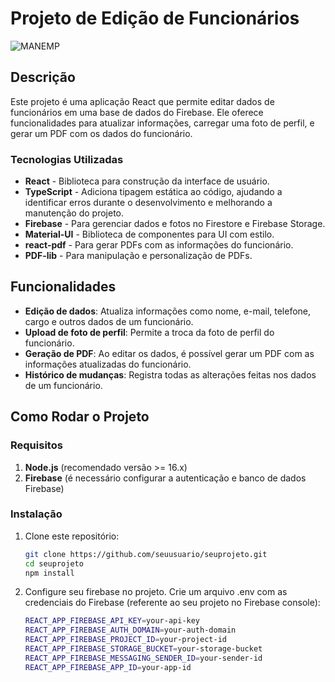 # Projeto de Edição de Funcionários

![MANEMP](https://ibb.co/RStGBVp)

## Descrição

Este projeto é uma aplicação React que permite editar dados de funcionários em uma base de dados do Firebase. Ele oferece funcionalidades para atualizar informações, carregar uma foto de perfil, e gerar um PDF com os dados do funcionário.

### Tecnologias Utilizadas

- **React** - Biblioteca para construção da interface de usuário.
- **TypeScript** - Adiciona tipagem estática ao código, ajudando a identificar erros durante o desenvolvimento e melhorando a manutenção do projeto.
- **Firebase** - Para gerenciar dados e fotos no Firestore e Firebase Storage.
- **Material-UI** - Biblioteca de componentes para UI com estilo.
- **react-pdf** - Para gerar PDFs com as informações do funcionário.
- **PDF-lib** - Para manipulação e personalização de PDFs.

## Funcionalidades

- **Edição de dados**: Atualiza informações como nome, e-mail, telefone, cargo e outros dados de um funcionário.
- **Upload de foto de perfil**: Permite a troca da foto de perfil do funcionário.
- **Geração de PDF**: Ao editar os dados, é possível gerar um PDF com as informações atualizadas do funcionário.
- **Histórico de mudanças**: Registra todas as alterações feitas nos dados de um funcionário.

## Como Rodar o Projeto

### Requisitos

1. **Node.js** (recomendado versão >= 16.x)
2. **Firebase** (é necessário configurar a autenticação e banco de dados Firebase)

### Instalação

1. Clone este repositório:
   ```bash
   git clone https://github.com/seuusuario/seuprojeto.git
   cd seuprojeto
   npm install

2. Configure seu firebase no projeto. Crie um arquivo .env com as credenciais do Firebase (referente ao seu projeto no Firebase console):
     ```bash
    REACT_APP_FIREBASE_API_KEY=your-api-key
    REACT_APP_FIREBASE_AUTH_DOMAIN=your-auth-domain
    REACT_APP_FIREBASE_PROJECT_ID=your-project-id
    REACT_APP_FIREBASE_STORAGE_BUCKET=your-storage-bucket
    REACT_APP_FIREBASE_MESSAGING_SENDER_ID=your-sender-id
    REACT_APP_FIREBASE_APP_ID=your-app-id